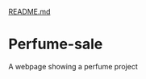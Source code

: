 [README.md](https://github.com/William-Offiong/Perfume-sale/files/11410788/README.md)
# Perfume-sale
A webpage showing a perfume project
